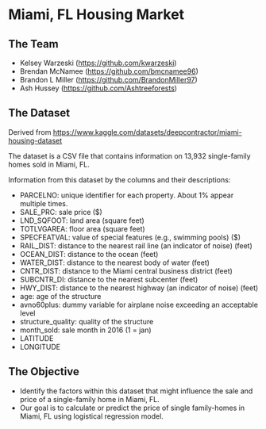 # Miami, FL Housing Market

## The Team
* Kelsey Warzeski (https://github.com/kwarzeski)
* Brendan McNamee (https://github.com/bmcnamee96)
* Brandon L Miller (https://github.com/BrandonMiller97)
* Ash Hussey (https://github.com/Ashtreeforests)

## The Dataset
Derived from https://www.kaggle.com/datasets/deepcontractor/miami-housing-dataset

The dataset is a CSV file that contains information on 13,932 single-family homes sold in Miami, FL. 

Information from this dataset by the columns and their descriptions:

* PARCELNO: unique identifier for each property. About 1% appear multiple times.
* SALE_PRC: sale price ($)
* LND_SQFOOT: land area (square feet)
* TOTLVGAREA: floor area (square feet)
* SPECFEATVAL: value of special features (e.g., swimming pools) ($)
* RAIL_DIST: distance to the nearest rail line (an indicator of noise) (feet)
* OCEAN_DIST: distance to the ocean (feet)
* WATER_DIST: distance to the nearest body of water (feet)
* CNTR_DIST: distance to the Miami central business district (feet)
* SUBCNTR_DI: distance to the nearest subcenter (feet)
* HWY_DIST: distance to the nearest highway (an indicator of noise) (feet)
* age: age of the structure
* avno60plus: dummy variable for airplane noise exceeding an acceptable level
* structure_quality: quality of the structure
* month_sold: sale month in 2016 (1 = jan)
* LATITUDE
* LONGITUDE

## The Objective 

* Identify the factors within this dataset that might influence the sale and price of a single-family home in Miami, FL. 
* Our goal is to calculate or predict the price of single family-homes in Miami, FL using logistical regression model.

